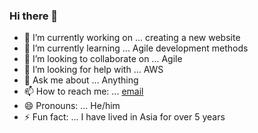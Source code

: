 ### Hi there 👋

- 🔭 I’m currently working on ... creating a new website
- 🌱 I’m currently learning ... Agile development methods
- 👯 I’m looking to collaborate on ... Agile
- 🤔 I’m looking for help with ... AWS
- 💬 Ask me about ... Anything
- 📫 How to reach me: ... [email](dickeyted84@gmail.com)
- 😄 Pronouns: ... He/him
- ⚡ Fun fact: ... I have lived in Asia for over 5 years

